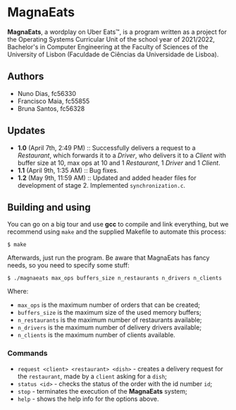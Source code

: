 # MagnaEats
**MagnaEats**, a wordplay on Uber Eats™, is a program written as a project for the Operating Systems Curricular Unit of the school year of 2021/2022, Bachelor's in Computer Engineering at the Faculty of Sciences of the University of Lisbon (Faculdade de Ciências da Universidade de Lisboa).
## Authors
- Nuno Dias, fc56330
- Francisco Maia, fc55855
- Bruna Santos, fc56328
## Updates
- **1.0** (April 7th, 2:49 PM) :: Successfully delivers a request to a _Restaurant_, which forwards it to a _Driver_, who delivers it to a _Client_ with buffer size at 10, max ops at 10 and 1 _Restaurant_, 1 _Driver_ and 1 _Client_.
- **1.1** (April 9th, 1:35 AM) :: Bug fixes.
- **1.2** (May 9th, 11:59 AM) :: Updated and added header files for development of stage 2. Implemented `synchronization.c`.
## Building and using
You can go on a big tour and use **gcc** to compile and link everything, but we recommend using `make` and the supplied Makefile to automate this process:
```
$ make
```
Afterwards, just run the program. Be aware that MagnaEats has fancy needs, so you need to specify some stuff:
```
$ ./magnaeats max_ops buffers_size n_restaurants n_drivers n_clients
```
Where:
- `max_ops` is the maximum number of orders that can be created;
- `buffers_size` is the maximum size of the used memory buffers;
- `n_restaurants` is the maximum number of restaurants available;
- `n_drivers` is the maximum number of delivery drivers available;
- `n_clients` is the maximum number of clients available.
### Commands
- `request <client> <restaurant> <dish>` - creates a delivery request for the `restaurant`, made by a `client` asking for a `dish`;
- `status <id>` - checks the status of the order with the id number `id`;
- `stop` - terminates the execution of the **MagnaEats** system;
- `help` - shows the help info for the options above.
